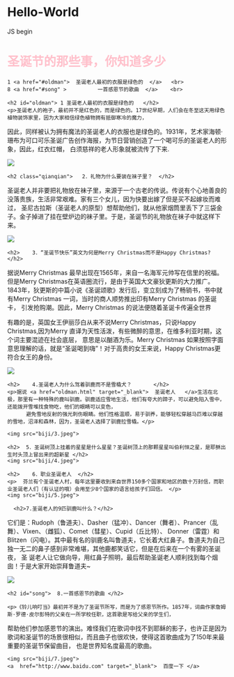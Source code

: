 # Hello-World
JS begin
<!DOCTYPE html>
<html lang="en">
<head>
    <meta charset="UTF-8">
    <title>圣诞节的那些事</title>
    <style>

        /*标签选择器 通过选择标签来进行样式的修改、*/

     p {
         font-size: 12px;
         color: blue;
     }
     /*类选择器 通过加 点 以及 Class 来进行 定位 从而进行样式的修改*/
     /*   样式点定义 结构类调用 一个或多个 开发最常用*/
        .pink {
            color: pink;
        }
        .qianqian{
            color: red;
        }
 </style>
</head>
<body>
    <h1 class="pink">  圣诞节的那些事，你知道多少  </h1>

    1 <a href="#oldman">  圣诞老人最初的衣服是绿色的  </a>   <br>
    8 <a href="#song" >          一首感恩节的歌曲  </a>    <br>

    <h2 id="oldman"> 1 圣诞老人最初的衣服是绿色的   </h2>
    <p>圣诞老人的袍子，最初并不是红色的，而是绿色的。17世纪早期，人们会在冬至这天用绿色植物装饰家里，因为大家相信绿色植物拥有抵御寒冷的魔力，
因此，同样被认为拥有魔法的圣诞老人的衣服也是绿色的。1931年，艺术家海顿·珊布为可口可乐圣诞广告创作海报，为节日营销创造了一个喝可乐的圣诞老人的形象，因此，红衣红帽，
白须慈祥的老人形象就被流传了下来. </p>

<img src="biji/sheng%20dan%20.jpeg">



    <h2 class="qianqian">   2．礼物为什么要装在袜子里？  </h2>
<p>圣诞老人并非要把礼物放在袜子里，来源于一个古老的传说。传说有个心地善良的没落贵族，生活非常艰难。家有三个女儿，因为快要出嫁了但是买不起嫁妆而难过，
圣尼古拉斯（圣诞老人的原型）想帮助他们，就从他家烟筒里丢下了三袋金子。金子掉进了挂在壁炉边的袜子里。于是，圣诞节的礼物放在袜子中就这样下来。</p>
 <img src="biji/1.jpeg">


    <h2>    3．“圣诞节快乐”英文为何是Merry Christmas而不是Happy Christmas?  </h2>

   <p>据说Merry Christmas 最早出现在1565年，来自一名海军元帅写在信里的祝福。但是Merry Christmas在英语圈流行，是由于英国大文豪狄更斯的大力推广。
1843年，狄更斯的中篇小说《圣诞颂歌》发行后，变立刻成为了畅销书，书中就有Merry Christmas 一词，当时的商人顺势推出印有Merry Christmas 的圣诞卡，
       引发抢购潮。因此，Merry Christmas 的说法便随着圣诞卡传遍全世界

有趣的是，英国女王伊丽莎白从来不说Merry Christmas，只说Happy Christmas,因为Merry 直译为天性活泼，有些微醉的意思，在维多利亚时期，这个词主要混迹在社会底层，
意思是以酗酒为乐。Merry Christmas 如果按照字面意思理解的话，就是“圣诞喝到嗨”！对于高贵的女王来说，Happy Christmas更符合女王的身份。</p>

   <img src="biji/2.jpeg">

    <h2>    4.圣诞老人为什么驾着驯鹿而不是雪橇犬？       </h2>
    <p>据说 <a href="oldman.html" target="_blank">  圣诞老人   </a>生活在北极，那里有一种特殊的鹿叫驯鹿。驯鹿适应雪地生活，他们有夸大的蹄子，可以避免陷入雪中，还能拨开雪堆找食物吃，他们的眼睛可以变色，
          避免雪地反射的强光刺伤眼睛。他们性格温顺，易于驯养，能够轻松穿越马匹难以穿越的雪地，沼泽和森林，因为，圣诞老人选择了驯鹿拉雪橇。</p>

    <img src="biji/3.jpeg">

    <h2>  5．圣诞树顶上挂着的星星是什么星星？圣诞树顶上的那颗星星叫伯利恒之星，是耶稣出生时头顶上冒出来的超新星 </h2>
    <img src="biji/4.jpeg">

    <h2>    6．职业圣诞老人  </h2>
    <p>  芬兰有个圣诞老人村，每年这里要收到来自世界150多个国家和地区的数十万封信，而职业圣诞老人们（有认证的哦）会用至少8个国家的语言给孩子们回信。 </p>
    <img src="biji/5.jpeg">

      <h2>7.圣诞老人的9匹驯鹿叫什么？</h2>
 <p>它们是：Rudoph（鲁道夫）、Dasher（猛冲）、Dancer（舞者）、Prancer（乱舞）、Vixen、（雌狐）、Comet（彗星）、Cupid（丘比特）、
Donner（雷霆）和Blitzen（闪电）。其中最有名的驯鹿名叫鲁道夫，它长着大红鼻子。鲁道夫为自己独一无二的鼻子感到非常难堪，其他鹿都笑话它，但是在后来在一个有雾的圣诞夜，
圣 诞老人让它做向导，用红鼻子照明，最后帮助圣诞老人顺利找到每个烟囱！于是大家开始崇拜鲁道夫~</p>
    <img src="biji/6.jpeg">

    <h2 id="song">  8.一首感恩节的歌曲 </h2>

    <p>《铃儿响叮当》最初并不是为了圣诞节所写，而是为了感恩节所作。1857年，词曲作家詹姆斯·罗德·皮尔彭特的父亲在一所学校任职，这首歌是写给父亲的学生们，
帮助他们参加感恩节的演出。难怪我们在歌词中找不到耶稣的影子，也许正是因为歌词和圣诞节的场景很相似，而且曲子也很欢快，使得这首歌曲成为了150年来最重要的圣诞节保留曲目，
也是世界知名度最高的歌曲。</p>

    <img src="biji/7.jpeg">
    <a  href="http://www.baidu.com" target="_blank">  百度一下 </a>
</body>
</html>
